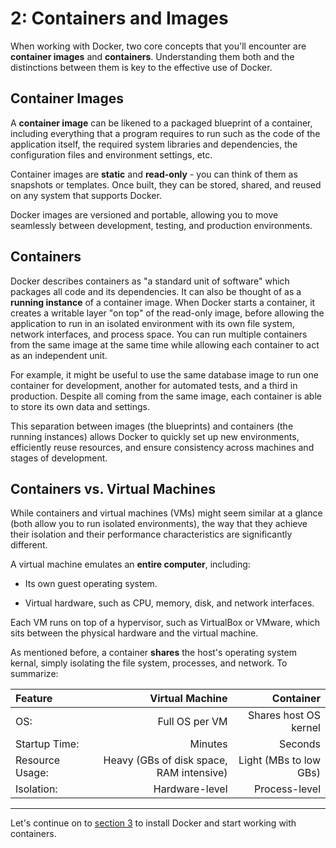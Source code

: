 # 2: Containers and Images
When working with Docker, two core concepts that you'll encounter are **container images** and **containers**. Understanding them both and the distinctions between them is key to the effective use of Docker.

## Container Images
A **container image** can be likened to a packaged blueprint of a container, including everything that a program requires to run such as the code of the application itself, the required system libraries and dependencies, the configuration files and environment settings, etc.

Container images are **static** and **read-only** - you can think of them as snapshots or templates. Once built, they can be stored, shared, and reused on any system that supports Docker. 

Docker images are versioned and portable, allowing you to move seamlessly between development, testing, and production environments. 

## Containers
Docker describes containers as "a standard unit of software" which packages all code and its dependencies. It can also be thought of as a **running instance** of a container image. When Docker starts a container, it creates a writable layer "on top" of the read-only image, before allowing the application to run in an isolated environment with its own file system, network interfaces, and process space. You can run multiple containers from the same image at the same time while allowing each container to act as an independent unit. 

For example, it might be useful to use the same database image to run one container for development, another for automated tests, and a third in production. Despite all coming from the same image, each container is able to store its own data and settings.

This separation between images (the blueprints) and containers (the running instances) allows Docker to quickly set up new environments, efficiently reuse resources, and ensure consistency across machines and stages of development.

## Containers vs. Virtual Machines
While containers and virtual machines (VMs) might seem similar at a glance (both allow you to run isolated environments), the way that they achieve their isolation and their performance characteristics are significantly different. 

A virtual machine emulates an **entire computer**, including:

* Its own guest operating system.

* Virtual hardware, such as CPU, memory, disk, and network interfaces.

Each VM runs on top of a hypervisor, such as VirtualBox or VMware, which sits between the physical hardware and the virtual machine.

As mentioned before, a container **shares** the host's operating system kernal, simply isolating the file system, processes, and network. To summarize:

| Feature         | Virtual Machine                          | Container              |
|:----------------|-----------------------------------------:|-----------------------:|
| OS:             | Full OS per VM                           | Shares host OS kernel  |
| Startup Time:   | Minutes                                  | Seconds                |
| Resource Usage: | Heavy (GBs of disk space, RAM intensive) | Light (MBs to low GBs) |
| Isolation:      | Hardware-level                           | Process-level          |

---
Let's continue on to [section 3](03_installation.md) to install Docker and start working with containers.